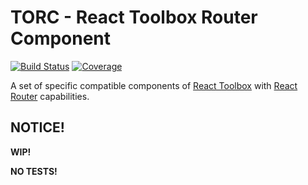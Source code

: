 # TORC - React Toolbox Router Component

[![Build Status](https://img.shields.io/travis/panjiesw/torc/develop.svg?style=flat-square)](https://travis-ci.org/panjiesw/torc) [![Coverage](https://img.shields.io/codecov/c/github/panjiesw/torc/develop.svg?style=flat-square)](https://codecov.io/gh/panjiesw/torc)

A set of specific compatible components of [React Toolbox](http://www.react-toolbox.com/) with [React Router](https://github.com/ReactTraining/react-router) capabilities.

## NOTICE!

**WIP!**

**NO TESTS!**
